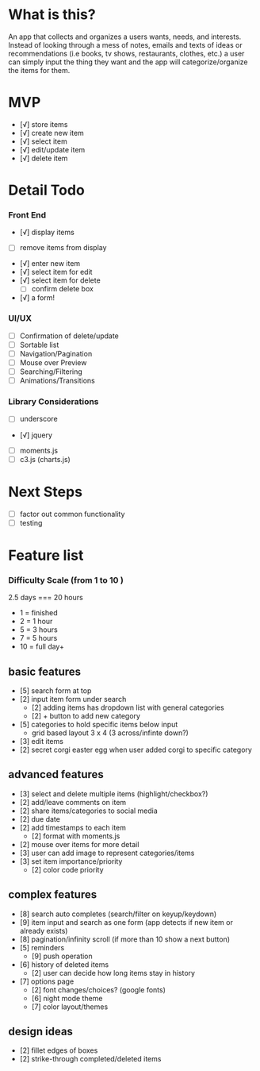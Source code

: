 # What is this?
An app that collects and organizes a users wants, needs, and interests. Instead of looking through a mess of notes, emails and texts of ideas or recommendations (i.e books, tv shows, restaurants, clothes, etc.) a user can simply input the thing they want and the app will categorize/organize the items for them.

# MVP
- [√] store items
- [√] create new item
- [√] select item
- [√] edit/update item
- [√] delete item

# Detail Todo
### Front End
- [√] display items
- [ ] remove items from display
- [√] enter new item
- [√] select item for edit
- [√] select item for delete
  - [ ] confirm delete box
- [√] a form!

### UI/UX
- [ ] Confirmation of delete/update
- [ ] Sortable list
- [ ] Navigation/Pagination
- [ ] Mouse over Preview
- [ ] Searching/Filtering
- [ ] Animations/Transitions

### Library Considerations
- [ ] underscore
- [√] jquery
- [ ] moments.js
- [ ] c3.js (charts.js)

# Next Steps
- [ ] factor out common functionality
- [ ] testing

# Feature list
### Difficulty Scale (from 1 to 10 )
 2.5 days === 20 hours
- 1 = finished 
- 2 = 1 hour
- 5 = 3 hours
- 7 = 5 hours
- 10 = full day+

## basic features
- [5] search form at top
- [2] input item form under search
  - [2] adding items has dropdown list with general categories
  - [2] + button to add new category
- [5] categories to hold specific items below input
  - grid based layout 3 x 4 (3 across/infinte down?)
- [3] edit items
- [2] secret corgi easter egg when user added corgi to specific category

## advanced features
- [3] select and delete multiple items (highlight/checkbox?)
- [2] add/leave comments on item
- [2] share items/categories to social media
- [2] due date
- [2] add timestamps to each item
  - [2] format with moments.js
- [2] mouse over items for more detail
- [3] user can add image to represent categories/items
- [3] set item importance/priority
  - [2] color code priority

## complex features
- [8] search auto completes (search/filter on keyup/keydown)
- [9] item input and search as one form (app detects if new item or already exists)
- [8] pagination/infinity scroll (if more than 10 show a next button)
- [5] reminders 
  - [9] push operation
- [6] history of deleted items
  - [2] user can decide how long items stay in history
- [7] options page
  - [2] font changes/choices? (google fonts)
  - [6] night mode theme
  - [7] color layout/themes

 ## design ideas
- [2] fillet edges of boxes
- [2] strike-through completed/deleted items